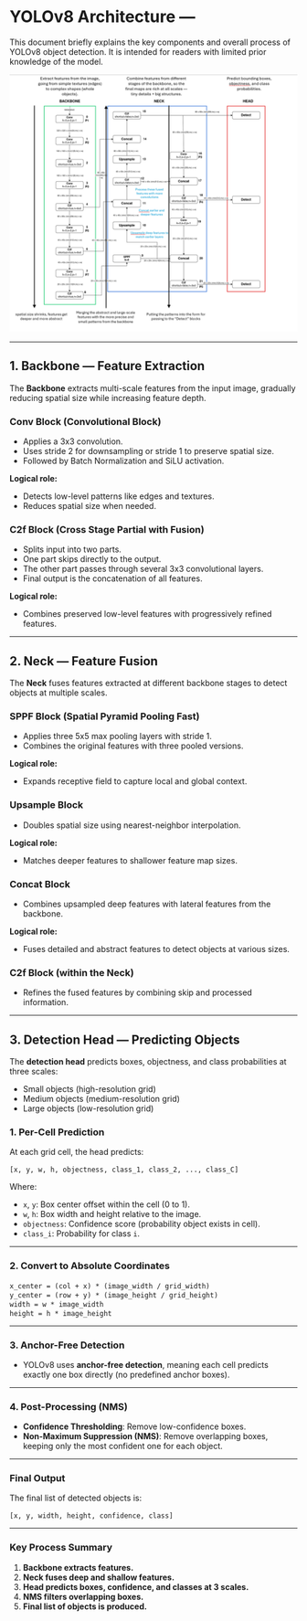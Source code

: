 # YOLOv8 Architecture — 

This document briefly explains the key components and overall process of YOLOv8 object detection. It is intended for readers with limited prior knowledge of the model.

![YOLOv8 Diagram](PPE_Detection\Resources\yolo_diagram.png)

---

## 1. Backbone — Feature Extraction

The **Backbone** extracts multi-scale features from the input image, gradually reducing spatial size while increasing feature depth.

### Conv Block (Convolutional Block)
- Applies a 3x3 convolution.
- Uses stride 2 for downsampling or stride 1 to preserve spatial size.
- Followed by Batch Normalization and SiLU activation.

**Logical role:**
- Detects low-level patterns like edges and textures.
- Reduces spatial size when needed.

### C2f Block (Cross Stage Partial with Fusion)
- Splits input into two parts.
- One part skips directly to the output.
- The other part passes through several 3x3 convolutional layers.
- Final output is the concatenation of all features.

**Logical role:**
- Combines preserved low-level features with progressively refined features.

---

## 2. Neck — Feature Fusion

The **Neck** fuses features extracted at different backbone stages to detect objects at multiple scales.

### SPPF Block (Spatial Pyramid Pooling Fast)
- Applies three 5x5 max pooling layers with stride 1.
- Combines the original features with three pooled versions.

**Logical role:**
- Expands receptive field to capture local and global context.

### Upsample Block
- Doubles spatial size using nearest-neighbor interpolation.

**Logical role:**
- Matches deeper features to shallower feature map sizes.

### Concat Block
- Combines upsampled deep features with lateral features from the backbone.

**Logical role:**
- Fuses detailed and abstract features to detect objects at various sizes.

### C2f Block (within the Neck)
- Refines the fused features by combining skip and processed information.

---

## 3. Detection Head — Predicting Objects

The **detection head** predicts boxes, objectness, and class probabilities at three scales:
- Small objects (high-resolution grid)
- Medium objects (medium-resolution grid)
- Large objects (low-resolution grid)

### 1. Per-Cell Prediction
At each grid cell, the head predicts:

```
[x, y, w, h, objectness, class_1, class_2, ..., class_C]
```

Where:
- `x`, `y`: Box center offset within the cell (0 to 1).
- `w`, `h`: Box width and height relative to the image.
- `objectness`: Confidence score (probability object exists in cell).
- `class_i`: Probability for class `i`.

---

### 2. Convert to Absolute Coordinates

```
x_center = (col + x) * (image_width / grid_width)
y_center = (row + y) * (image_height / grid_height)
width = w * image_width
height = h * image_height
```

---

### 3. Anchor-Free Detection
- YOLOv8 uses **anchor-free detection**, meaning each cell predicts exactly one box directly (no predefined anchor boxes).

---

### 4. Post-Processing (NMS)

- **Confidence Thresholding**: Remove low-confidence boxes.
- **Non-Maximum Suppression (NMS)**: Remove overlapping boxes, keeping only the most confident one for each object.

---

### Final Output

The final list of detected objects is:

```
[x, y, width, height, confidence, class]
```

---

### Key Process Summary

1. **Backbone extracts features.**
2. **Neck fuses deep and shallow features.**
3. **Head predicts boxes, confidence, and classes at 3 scales.**
4. **NMS filters overlapping boxes.**
5. **Final list of objects is produced.**


